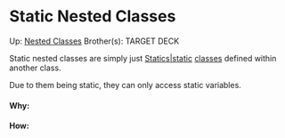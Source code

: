 # Static Nested Classes

Up: [Nested Classes](nested_classes)
Brother(s):
TARGET DECK

Static nested classes are simply just [Statics|static](statics|static) [classes](classes) defined within another class.

Due to them being static, they can only access static variables.



































#### Why:
#### How:










